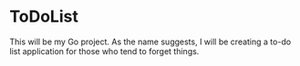 # ToDoList
This will be my Go project. As the name suggests, I will be creating a to-do list application for those who tend to forget things.
